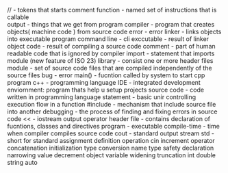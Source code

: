// - tokens that starts comment
function - named set of instructions that is callable  
output - things that we get from program
compiler - program that creates objects( machine code ) from source code
error - error
linker - links objects into executable program
command line - cli
exccutable - result of linker
object code - result of compiling a source code
comment - part of human readable code that is ignored by compiler
import - statement that imports module (new feature of ISO 23)
library - consist one or more header files
module - set of source code files that are compiled independently of the source files
bug - error
main() - fucntion called by system to start cpp program
c++ - programming language
IDE - integrated development enviornment: program thats help u setup projects
source code - code written in programming language
statement - basic unir controlling execution flow in a function
#include - mechanism that include source file into another
debugging - the process of finding and fixing errors in source code
<< - iostream output operator
header file - contains declaration of fucntions, classes and directives
program - executable
compile-time - time when compiler compiles source code
cout - standard output stream
std - short for standard
assignment
definition
operation 
cin
increment
operator
concatenation
initialization
type
conversion
name
type
safety
declaration
narrowing
value
decrement
object
variable
widening
truncation
int
double
string
auto
